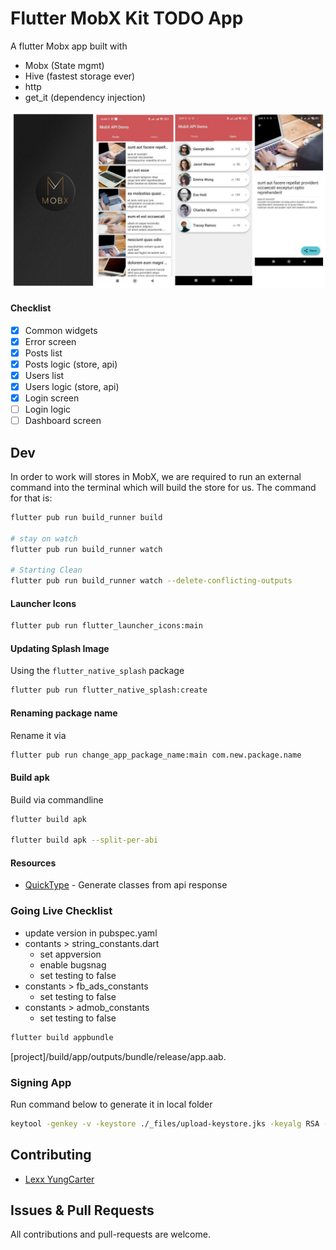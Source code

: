 # Flutter MobX Kit TODO App
A flutter Mobx app built with 
- Mobx (State mgmt)
- Hive (fastest storage ever)
- http
- get_it (dependency injection)

![Screenshot 1](_files/screenshot.jpg)

#### Checklist
- [x] Common widgets
- [x] Error screen
- [x] Posts list
- [x] Posts logic (store, api)
- [x] Users list
- [x] Users logic (store, api)
- [x] Login screen
- [ ] Login logic
- [ ] Dashboard screen

## Dev
In order to work will stores in MobX, we are required to run an external command into the terminal which will build the store for us. The command for that is:

```bash
flutter pub run build_runner build

# stay on watch
flutter pub run build_runner watch

# Starting Clean
flutter pub run build_runner watch --delete-conflicting-outputs
```

#### Launcher Icons
```bash
flutter pub run flutter_launcher_icons:main
```

#### Updating Splash Image
Using the `flutter_native_splash` package

```bash
flutter pub run flutter_native_splash:create
```

#### Renaming package name
Rename it via

```bash
flutter pub run change_app_package_name:main com.new.package.name
```

#### Build apk
Build via commandline

```bash
flutter build apk

flutter build apk --split-per-abi
```

#### Resources
- [QuickType](https://app.quicktype.io/) - Generate classes from api response


### Going Live Checklist
- update version in pubspec.yaml
- contants > string_constants.dart
    - set appversion
    - enable bugsnag
    - set testing to false
- constants > fb_ads_constants
    - set testing to false
- constants > admob_constants
    - set testing to false

```bash
flutter build appbundle
```
[project]/build/app/outputs/bundle/release/app.aab.


### Signing App
Run command below to generate it in local folder 
```bash
keytool -genkey -v -keystore ./_files/upload-keystore.jks -keyalg RSA -keysize 2048 -validity 10000 -alias upload
```

## Contributing
- [Lexx YungCarter](mailto:lexxyungcarter@gmail.com)

## Issues & Pull Requests
All contributions and pull-requests are welcome.

